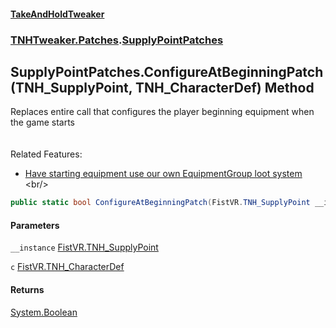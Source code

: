 #### [TakeAndHoldTweaker](index.md 'index')
### [TNHTweaker.Patches](TNHTweaker.Patches.md 'TNHTweaker.Patches').[SupplyPointPatches](TNHTweaker.Patches.SupplyPointPatches.md 'TNHTweaker.Patches.SupplyPointPatches')

## SupplyPointPatches.ConfigureAtBeginningPatch(TNH_SupplyPoint, TNH_CharacterDef) Method

Replaces entire call that configures the player beginning equipment when the game starts <br/><br/>  
Related Features: <br/>  
- [ Have starting equipment use our own EquipmentGroup loot system ](https://github.com/devyndamonster/TakeAndHoldTweaker/issues/101 'https://github.com/devyndamonster/TakeAndHoldTweaker/issues/101')<br/>

```csharp
public static bool ConfigureAtBeginningPatch(FistVR.TNH_SupplyPoint __instance, FistVR.TNH_CharacterDef c);
```
#### Parameters

<a name='TNHTweaker.Patches.SupplyPointPatches.ConfigureAtBeginningPatch(FistVR.TNH_SupplyPoint,FistVR.TNH_CharacterDef).__instance'></a>

`__instance` [FistVR.TNH_SupplyPoint](https://docs.microsoft.com/en-us/dotnet/api/FistVR.TNH_SupplyPoint 'FistVR.TNH_SupplyPoint')

<a name='TNHTweaker.Patches.SupplyPointPatches.ConfigureAtBeginningPatch(FistVR.TNH_SupplyPoint,FistVR.TNH_CharacterDef).c'></a>

`c` [FistVR.TNH_CharacterDef](https://docs.microsoft.com/en-us/dotnet/api/FistVR.TNH_CharacterDef 'FistVR.TNH_CharacterDef')

#### Returns
[System.Boolean](https://docs.microsoft.com/en-us/dotnet/api/System.Boolean 'System.Boolean')